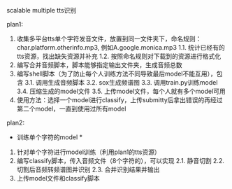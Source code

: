 scalable multiple tts识别

plan1:

1. 收集多平台tts单个字符发音文件，放置到同一文件夹下，命名规则：char.platform.otherinfo.mp3, 例如A.google.monica.mp3
  1.1. 统计已经有的tts资源，找出缺失资源并补充
  1.2. 按照命名规则对下载到的资源进行格式化
2. 编写合并音频脚本，脚本能够指定输出文件夹，生成音频总数
3. 编写shell脚本（为了防止每个人训练方法不同导致最后model不能互用），包含
  3.1. 调用生成音频脚本
  3.2. sox生成频谱图
  3.3. 调用train.py训练model
  3.4. 压缩生成的model文件
  3.5. 上传model文件，每个人就有多个model可用
4. 使用方法：选择一个model进行classify，上传submitty后拿出错误的再经过第二个model，一直到使用过所有model


plan2:

* 训练单个字符的model *


1. 针对单个字符进行model训练（利用plan1的tts资源）
2. 编写classify脚本，传入音频文件（8个字符的），可以实现
  2.1. 静音切割
  2.2. 切割后音频转频谱图并识别
  2.3. 合并识别结果并输出
3. 上传model文件和classify脚本
